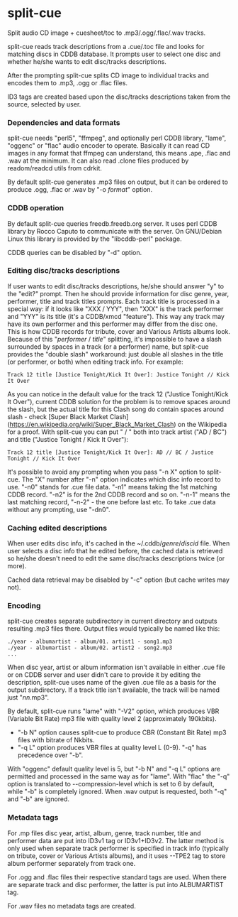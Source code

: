 # split-cue

Split audio CD image + cuesheet/toc to .mp3/.ogg/.flac/.wav tracks.

split-cue reads track descriptions from a .cue/.toc file and looks for
matching discs in CDDB database. It prompts user to select one disc and
whether he/she wants to edit disc/tracks descriptions.

After the prompting split-cue splits CD image to individual tracks and
encodes them to .mp3, .ogg or .flac files.

ID3 tags are created based upon the disc/tracks descriptions taken
from the source, selected by user.

### Dependencies and data formats

split-cue needs "perl5", "ffmpeg", and optionally perl CDDB library,
"lame", "oggenc" or "flac" audio encoder to operate. Basically it can
read CD images in any format that ffmpeg can understand, this means
.ape, .flac and .wav at the minimum. It can also read .clone files
produced by readom/readcd utils from cdrkit.

By default split-cue generates .mp3 files on output, but it can be
ordered to produce .ogg, .flac or .wav by "-o _format_" option.

### CDDB operation

By default split-cue queries freedb.freedb.org server. It uses perl
CDDB library by Rocco Caputo to communicate with the server. On
GNU/Debian Linux this library is provided by the "libcddb-perl"
package.

CDDB queries can be disabled by "-d" option.

### Editing disc/tracks descriptions

If user wants to edit disc/tracks descriptions, he/she should answer
"y" to the "edit?" prompt. Then he should provide information for disc
genre, year, performer, title and track titles prompts. Each track
title is processed in a special way: if it looks like "XXX / YYY", then
"XXX" is the track performer and "YYY" is its title (it's a CDDB/xmcd
"feature"). This way any track may have its own performer and this
performer may differ from the disc one. This is how CDDB records
for tribute, cover and Various Artists albums look. Because of this
"_performer_ / _title_" splitting, it's impossible to have a slash
surrounded by spaces in a track (or a performer) name, but
split-cue provides the "double slash" workaround: just double all
slashes in the title (or performer, or both) when editing track info.
For example:

    Track 12 title [Justice Tonight/Kick It Over]: Justice Tonight // Kick It Over

As you can notice in the default value for the track 12 ("Justice
Tonight/Kick It Over"), current CDDB solution for the problem is to
remove spaces around the slash, but the actual title for this Clash
song do contain spaces around slash - check [Super Black Market Clash]
(https://en.wikipedia.org/wiki/Super_Black_Market_Clash) on the
Wikipedia for a proof. With split-cue you can put " / " both into track
artist ("AD / BC") and title ("Justice Tonight / Kick It Over"):

    Track 12 title [Justice Tonight/Kick It Over]: AD // BC / Justice Tonight // Kick It Over

It's possible to avoid any prompting when you pass "-n X" option to
split-cue. The "X" number after "-n" option indicates which disc info
record to use. "-n0" stands for .cue file data. "-n1" means taking the
1st matching CDDB record. "-n2" is for the 2nd CDDB record and so on.
"-n-1" means the last matching record, "-n-2" - the one before last
etc. To take .cue data without any prompting, use "-dn0".

### Caching edited descriptions

When user edits disc info, it's cached in the ~/.cddb/_genre_/_discid_
file. When user selects a disc info that he edited before, the cached
data is retrieved so he/she doesn't need to edit the same disc/tracks
descriptions twice (or more).

Cached data retrieval may be disabled by "-c" option (but cache writes
may not).

### Encoding

split-cue creates separate subdirectory in current directory and
outputs resulting .mp3 files there. Output files would typically be
named like this:

    ./year - albumartist - album/01. artist1 - song1.mp3
    ./year - albumartist - album/02. artist2 - song2.mp3
    ...

When disc year, artist or album information isn't available in either
.cue file or on CDDB server and user didn't care to provide it by
editing the description, split-cue uses name of the given .cue file as
a basis for the output subdirectory. If a track title isn't available,
the track will be named just "_nn_.mp3".

By default, split-cue runs "lame" with "-V2" option, which produces VBR
(Variable Bit Rate) mp3 file with quality level 2 (approximately
190kbits).
* "-b N" option causes split-cue to produce CBR (Constant Bit Rate) mp3
  files with bitrate of Nkbits.
* "-q L" option produces VBR files at quality level L (0-9). "-q" has
  precedence over "-b".

With "oggenc" default quality level is 5, but "-b N" and "-q L" options
are permitted and processed in the same way as for "lame". With "flac"
the "-q" option is translated to --compression-level which is set to 6
by default, while "-b" is completely ignored. When .wav output is
requested, both "-q" and "-b" are ignored.

### Metadata tags

For .mp files disc year, artist, album, genre, track number, title and
performer data are put into ID3v1 tag or ID3v1+ID3v2. The latter method
is only used when separate track performer is specified in track info
(typically on tribute, cover or Various Artists albums), and it uses
--TPE2 tag to store album performer separately from track one.

For .ogg and .flac files their respective standard tags are used. When
there are separate track and disc performer, the latter is put into
ALBUMARTIST tag.

For .wav files no metadata tags are created.

